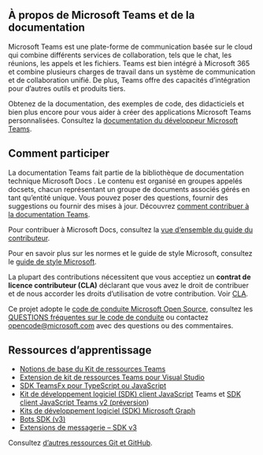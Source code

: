## <a name="about-microsoft-teams-and-the-docs"></a>À propos de Microsoft Teams et de la documentation

Microsoft Teams est une plate-forme de communication basée sur le cloud qui combine différents services de collaboration, tels que le chat, les réunions, les appels et les fichiers. Teams est bien intégré à Microsoft 365 et combine plusieurs charges de travail dans un système de communication et de collaboration unifié. De plus, Teams offre des capacités d’intégration pour d’autres outils et produits tiers.

Obtenez de la documentation, des exemples de code, des didacticiels et bien plus encore pour vous aider à créer des applications Microsoft Teams personnalisées. Consultez la [documentation du développeur Microsoft Teams](https://learn.microsoft.com/microsoftteams/platform/mstdd-landing/).

## <a name="how-to-contribute"></a>Comment participer

La documentation Teams fait partie de la bibliothèque de documentation technique Microsoft Docs . Le contenu est organisé en groupes appelés docsets, chacun représentant un groupe de documents associés gérés en tant qu’entité unique. Vous pouvez poser des questions, fournir des suggestions ou fournir des mises à jour. Découvrez [comment contribuer à la documentation Teams](https://learn.microsoft.com/microsoftteams/platform/resources/teams-contributor-reference/).

Pour contribuer à Microsoft Docs, consultez la [vue d’ensemble du guide du contributeur](https://learn.microsoft.com/contribute/).

Pour en savoir plus sur les normes et le guide de style Microsoft, consultez le [guide de style Microsoft](https://learn.microsoft.com/style-guide/welcome/).

La plupart des contributions nécessitent que vous acceptiez un **contrat de licence contributeur (CLA)** déclarant que vous avez le droit de contribuer et de nous accorder les droits d’utilisation de votre contribution. Voir [CLA](https://cla.microsoft.com/).

Ce projet adopte le [code de conduite Microsoft Open Source](https://opensource.microsoft.com/codeofconduct/), consultez les [QUESTIONS fréquentes sur le code de conduite](https://opensource.microsoft.com/codeofconduct/faq/) ou contactez [opencode@microsoft.com](mailto:opencode@microsoft.com) avec des questions ou des commentaires.

## <a name="learning-resources"></a>Ressources d’apprentissage

* [Notions de base du Kit de ressources Teams](https://learn.microsoft.com/microsoftteams/platform/toolkit/teams-toolkit-fundamentals/)
* [Extension de kit de ressources Teams pour Visual Studio](https://learn.microsoft.com/microsoftteams/platform/toolkit/visual-studio-overview/)
* [SDK TeamsFx pour TypeScript ou JavaScript](https://learn.microsoft.com/microsoftteams/platform/toolkit/teamsfx-sdk/)
* [Kit de développement logiciel (SDK) client JavaScript](https://learn.microsoft.com/microsoftteams/platform/tabs/how-to/using-teams-client-sdk/) Teams et [SDK client JavaScript Teams v2 (préversion](https://learn.microsoft.com/microsoftteams/platform/m365-apps/using-teams-client-sdk-preview?tabs=manifest-teams-toolkit%2Cjavascript/))
* [Kits de développement logiciel (SDK) Microsoft Graph](https://learn.microsoft.com/graph/sdks/sdks-overview/)
* [Bots SDK (v3)](https://learn.microsoft.com/microsoftteams/platform/resources/bot-v3/bots-overview/)
* [Extensions de messagerie – SDK v3](https://learn.microsoft.com/microsoftteams/platform/resources/messaging-extension-v3/messaging-extensions-overview/)

Consultez [d’autres ressources Git et GitHub](https://learn.microsoft.com/contribute/additional-resources).
